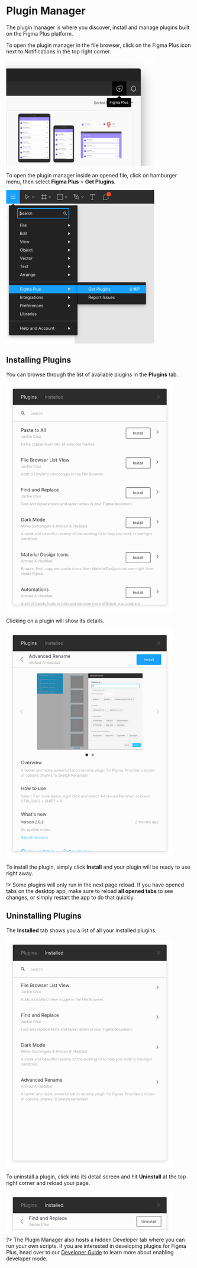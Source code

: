 # Plugin Manager

The plugin manager is where you discover, install and manage plugins built on the Figma Plus platform.

To open the plugin manager in the file browser, click on the Figma Plus icon next to Notifications in the top right corner.

<img src="images/pluginManagerInFileBrowser.png" width="400">

To open the plugin manager inside an opened file, click on hamburger menu, then select **Figma Plus** > **Get Plugins**.

<img src="images/pluginManagerInFile.png" width="400">

## Installing Plugins

You can browse through the list of available plugins in the **Plugins** tab.

<img src="images/pluginsList.png" width="450">

Clicking on a plugin will show its details.

<img src="images/pluginDetails.png" width="450">

To install the plugin, simply click **Install** and your plugin will be ready to use right away.

!> Some plugins will only run in the next page reload. If you have opened tabs on the desktop app, make sure to reload **all opened tabs** to see changes, or simply restart the app to do that quickly.

## Uninstalling Plugins

The **Installed** tab shows you a list of all your installed plugins.

<img src="images/installedList.png" width="450">

To uninstall a plugin, click into its detail screen and hit **Uninstall** at the top right corner and reload your page.

<img src="images/uninstall.png" width="450">

?> The Plugin Manager also hosts a hidden Developer tab where you can run your own scripts. If you are interested in developing plugins for Figma Plus, head over to our [Developer Guide](/developerGuide/gettingStarted#getting-started) to learn more about enabling developer mode.
